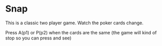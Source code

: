 # Snap

This is a classic two player game.
Watch the poker cards change.

Press A(p1) or P(p2) when the cards are the same
(the game will kind of stop so you can press and see)